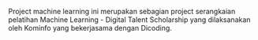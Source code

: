 Project machine learning ini merupakan sebagian project serangkaian pelatihan Machine Learning - Digital Talent Scholarship yang dilaksanakan oleh Kominfo yang bekerjasama dengan Dicoding.
